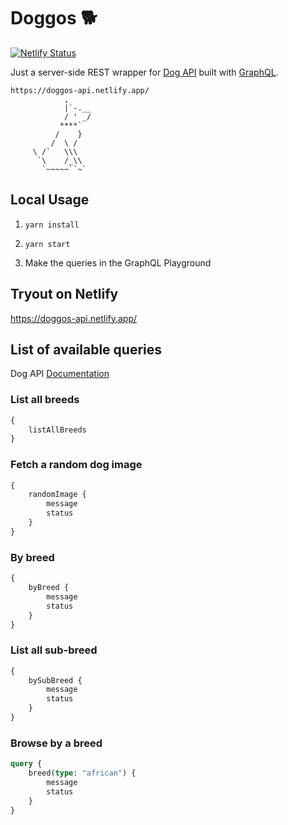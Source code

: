 # Doggos 🐕

[![Netlify Status](https://api.netlify.com/api/v1/badges/7748a20f-d485-4097-95f6-b5e68ee231b1/deploy-status)](https://app.netlify.com/sites/dog-api/deploys)

Just a server-side REST wrapper for [Dog API](https://dog.ceo/dog-api/) built with [GraphQL](https://graphql.org/).

```
https://doggos-api.netlify.app/
            ,
            |`-.__
            / ' _/
           ****`
          /    }
         /  \ /
     \ /`   \\\
      `\    /_\\
       `~~~~~``~`
```

## Local Usage

1. `yarn install`

2. `yarn start`

3. Make the queries in the GraphQL Playground

## Tryout on Netlify

https://doggos-api.netlify.app/

## List of available queries

Dog API [Documentation](https://dog.ceo/dog-api/documentation/)

### List all breeds

```graphql
{
    listAllBreeds
}
```

### Fetch a random dog image

```graphql
{
    randomImage {
        message
        status
    }
}
```

### By breed

```graphql
{
    byBreed {
        message
        status
    }
}
```

### List all sub-breed

```graphql
{
    bySubBreed {
        message
        status
    }
}
```

### Browse by a breed

```graphql
query {
    breed(type: "african") {
        message
        status
    }
}
```

